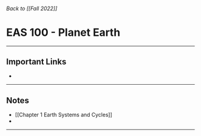 ###### Back to [[Fall 2022]]
# EAS 100 - Planet Earth
___
## Important Links
- 
___
## Notes
- [[Chapter 1 Earth Systems and Cycles]]
- 

___
